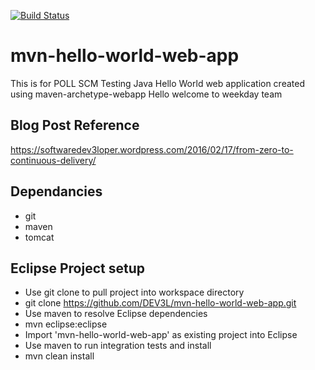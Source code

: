 [![Build Status](https://travis-ci.org/DEV3L/mvn-hello-world-web-app.png)](https://travis-ci.org/DEV3L/mvn-hello-world-web-app)

# mvn-hello-world-web-app
This is for POLL SCM Testing
Java Hello World web application created using maven-archetype-webapp
Hello welcome to weekday team

## Blog Post Reference
https://softwaredev3loper.wordpress.com/2016/02/17/from-zero-to-continuous-delivery/

## Dependancies
* git
* maven
* tomcat

## Eclipse Project setup
* Use git clone to pull project into workspace directory
 * git clone https://github.com/DEV3L/mvn-hello-world-web-app.git
* Use maven to resolve Eclipse dependencies
 * mvn eclipse:eclipse
* Import 'mvn-hello-world-web-app' as existing project into Eclipse 
* Use maven to run integration tests and install
 * mvn clean install
